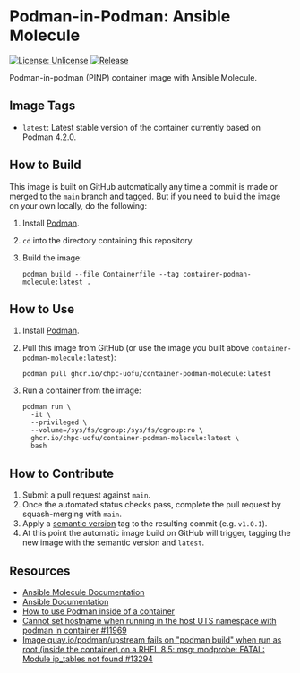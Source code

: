 # Podman-in-Podman: Ansible Molecule

[![License: Unlicense](https://img.shields.io/badge/license-Unlicense-blue.svg)](http://unlicense.org/)
[![Release](https://github.com/CHPC-UofU/container-podman-molecule/actions/workflows/release.yml/badge.svg)](https://github.com/CHPC-UofU/container-podman-molecule/actions/workflows/release.yml)

Podman-in-podman (PINP) container image with Ansible Molecule.

## Image Tags

* `latest`: Latest stable version of the container currently based on Podman 4.2.0.

## How to Build

This image is built on GitHub automatically any time a commit is made or merged to the `main` branch and tagged. But if you need to build the image on your own locally, do the following:

1. Install [Podman](https://podman.io/getting-started/installation).
2. `cd` into the directory containing this repository.
3. Build the image:

   ```shell
   podman build --file Containerfile --tag container-podman-molecule:latest .
   ```

## How to Use

1. Install [Podman](https://podman.io/getting-started/installation).
2. Pull this image from GitHub (or use the image you built above `container-podman-molecule:latest`):

   ```shell
   podman pull ghcr.io/chpc-uofu/container-podman-molecule:latest
   ```
3. Run a container from the image:

   ```shell
   podman run \
     -it \
     --privileged \
     --volume=/sys/fs/cgroup:/sys/fs/cgroup:ro \
     ghcr.io/chpc-uofu/container-podman-molecule:latest \
     bash
   ```

## How to Contribute

1. Submit a pull request against `main`.
2. Once the automated status checks pass, complete the pull request by squash-merging with `main`.
3. Apply a [semantic version](https://semver.org/) tag to the resulting commit (e.g. `v1.0.1`).
4. At this point the automatic image build on GitHub will trigger, tagging the new image with the semantic version and `latest`.

## Resources

* [Ansible Molecule Documentation](https://molecule.readthedocs.io/en/latest/)
* [Ansible Documentation](https://docs.ansible.com/ansible/latest/index.html)
* [How to use Podman inside of a container](https://www.redhat.com/sysadmin/podman-inside-container)
* [Cannot set hostname when running in the host UTS namespace with podman in container #11969](https://github.com/containers/podman/issues/11969)
* [Image quay.io/podman/upstream fails on "podman build" when run as root (inside the container) on a RHEL 8.5: msg: modprobe: FATAL: Module ip_tables not found #13294](https://github.com/containers/podman/issues/13294)